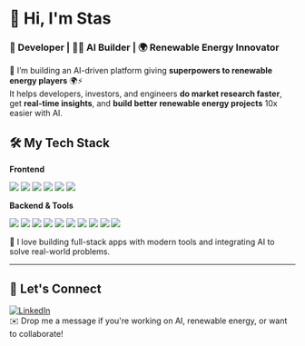 # 👋 Hi, I'm Stas
### 🌱 Developer | 👨‍💻 AI Builder | 🌍 Renewable Energy Innovator

🚀 I’m building an AI-driven platform giving **superpowers to renewable energy players** 🌍⚡  
It helps developers, investors, and engineers **do market research faster**, get **real-time insights**, and **build better renewable energy projects** 10x easier with AI.

## 🛠️ My Tech Stack

**Frontend**
<p>
  <img src="https://img.shields.io/badge/HTML-E34F26?logo=html5&logoColor=white" />
  <img src="https://img.shields.io/badge/CSS-1572B6?logo=css3&logoColor=white" />
  <img src="https://img.shields.io/badge/JavaScript-F7DF1E?logo=javascript&logoColor=black" />
  <img src="https://img.shields.io/badge/TypeScript-3178C6?logo=typescript&logoColor=white" />
  <img src="https://img.shields.io/badge/React-20232A?logo=react&logoColor=61DAFB" />
  <img src="https://img.shields.io/badge/Next.js-000000?logo=next.js&logoColor=white" />
</p>

**Backend & Tools**
<p>
   <img src="https://img.shields.io/badge/Node.js-339933?logo=node.js&logoColor=white" /> <img src="https://img.shields.io/badge/Express-000000?logo=express&logoColor=white" /> <img src="https://img.shields.io/badge/Python-3776AB?logo=python&logoColor=white" /> <img src="https://img.shields.io/badge/FastAPI-009688?logo=fastapi&logoColor=white" /> <img src="https://img.shields.io/badge/PostgreSQL-4169E1?logo=postgresql&logoColor=white" /> <img src="https://img.shields.io/badge/Git-F05032?logo=git&logoColor=white" /> <img src="https://img.shields.io/badge/GitHub_Actions-2088FF?logo=githubactions&logoColor=white" /> <img src="https://img.shields.io/badge/OpenAI-412991?logo=openai&logoColor=white" /> <img src="https://img.shields.io/badge/Google%20Cloud-4285F4?logo=googlecloud&logoColor=white" /> <img src="https://img.shields.io/badge/Vercel-000000?logo=vercel&logoColor=white" /> 
</p>

🧩 I love building full-stack apps with modern tools and integrating AI to solve real-world problems.

---

## 🔗 Let's Connect

[![LinkedIn](https://img.shields.io/badge/LinkedIn-blue?style=for-the-badge&logo=linkedin)](https://www.linkedin.com/in/stanislav-masevych-a123a638/)   
✉️ Drop me a message if you're working on AI, renewable energy, or want to collaborate!

<!--
**StasMasevych/StasMasevych** is a ✨ _special_ ✨ repository because its `README.md` (this file) appears on your GitHub profile.

Here are some ideas to get you started:

- 🔭 I’m currently working on ...
- 🌱 I’m currently learning ...
- 👯 I’m looking to collaborate on ...
- 🤔 I’m looking for help with ...
- 💬 Ask me about ...
- 📫 How to reach me: ...
- 😄 Pronouns: ...
- ⚡ Fun fact: ...
-->
